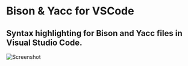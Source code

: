 # Bison & Yacc for VSCode
## Syntax highlighting for Bison and Yacc files in Visual Studio Code.

![Screenshot](https://github.com/SE2Dev/vscode-yacc/raw/master/resources/screen_0.png)
